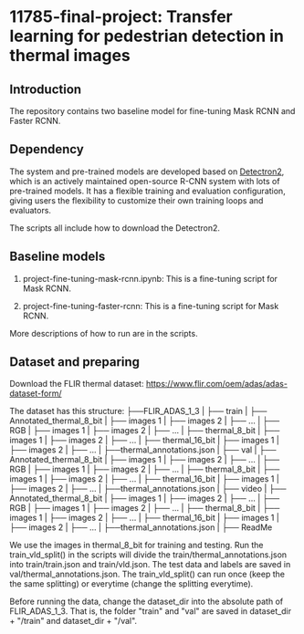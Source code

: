 # 11785-final-project: Transfer learning for pedestrian detection in thermal images

Introduction
--
The repository contains two baseline model for fine-tuning Mask RCNN and Faster RCNN.

Dependency
--
The system and pre-trained models are developed based on [Detectron2](https://github.com/facebookresearch/detectron2), which is an actively maintained open-source R-CNN system with lots of pre-trained models. It has a flexible training and evaluation configuration, giving users the flexibility to customize their own training loops and evaluators.

The scripts all include how to download the Detectron2.

Baseline models
--
1. project-fine-tuning-mask-rcnn.ipynb: 
  This is a fine-tuning script for Mask RCNN.

2. project-fine-tuning-faster-rcnn: 
  This is a fine-tuning script for Mask RCNN.

More descriptions of how to run are in the scripts.

Dataset and preparing
--
Download the FLIR thermal dataset: https://www.flir.com/oem/adas/adas-dataset-form/

The dataset has this structure:
├──FLIR_ADAS_1_3
|  ├── train
|      ├── Annotated_thermal_8_bit
|          ├── images 1
|          ├── images 2
|          ├── ...
|      ├── RGB
|          ├── images 1
|          ├── images 2
|          ├── ...
|      ├── thermal_8_bit
|          ├── images 1
|          ├── images 2
|          ├── ...
|      ├── thermal_16_bit
|          ├── images 1
|          ├── images 2
|          ├── ...
|      ├──thermal_annotations.json
|  ├── val
|      ├── Annotated_thermal_8_bit
|          ├── images 1
|          ├── images 2
|          ├── ...
|      ├── RGB
|          ├── images 1
|          ├── images 2
|          ├── ...
|      ├── thermal_8_bit
|          ├── images 1
|          ├── images 2
|          ├── ...
|      ├── thermal_16_bit
|          ├── images 1
|          ├── images 2
|          ├── ...
|      ├──thermal_annotations.json
|  ├── video
|      ├── Annotated_thermal_8_bit
|          ├── images 1
|          ├── images 2
|          ├── ...
|      ├── RGB
|          ├── images 1
|          ├── images 2
|          ├── ...
|      ├── thermal_8_bit
|          ├── images 1
|          ├── images 2
|          ├── ...
|      ├── thermal_16_bit
|          ├── images 1
|          ├── images 2
|          ├── ...
|      ├──thermal_annotations.json
|  ├── ReadMe

We use the images in thermal_8_bit for training and testing. Run the train_vld_split() in the scripts will divide the train/thermal_annotations.json into train/train.json and train/vld.json. The test data and labels are saved in val/thermal_annotations.json. The train_vld_split() can run once (keep the the same splitting) or everytime (change the splitting everytime).

Before running the data, change the dataset_dir into the absolute path of FLIR_ADAS_1_3. That is, the folder "train" and "val" are saved in dataset_dir + "/train" and dataset_dir + "/val".

